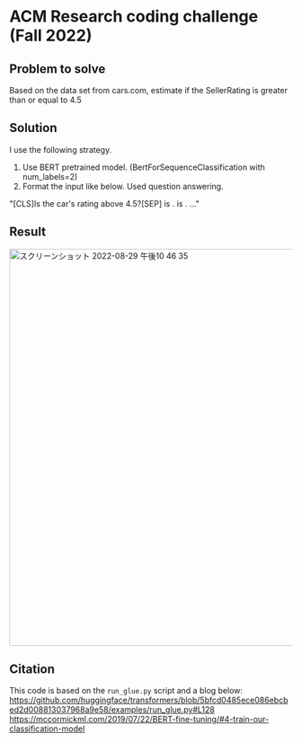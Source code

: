 # ACM Research coding challenge (Fall 2022)

## Problem to solve

Based on the data set from cars.com, estimate if the SellerRating is greater than or equal to 4.5

## Solution

I use the following strategy.

1. Use BERT pretrained model. (BertForSequenceClassification with num_labels=2)
2. Format the input like below. Used question answering.

"[CLS]Is the car's rating above 4.5?[SEP]<Column name> is <Column value>. <Column name> is <Column value>. ..."

## Result
<img width="707" alt="スクリーンショット 2022-08-29 午後10 46 35" src="https://user-images.githubusercontent.com/70049051/187345752-95b88b1e-b763-41bd-8fb9-57c5a3957713.png">

## Citation

This code is based on the `run_glue.py` script and a blog below:
https://github.com/huggingface/transformers/blob/5bfcd0485ece086ebcbed2d008813037968a9e58/examples/run_glue.py#L128
https://mccormickml.com/2019/07/22/BERT-fine-tuning/#4-train-our-classification-model


